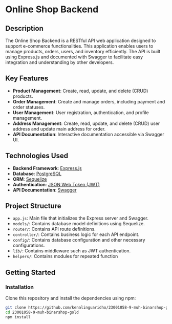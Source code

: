 # Online Shop Backend

## Description

The Online Shop Backend is a RESTful API web application designed to support e-commerce functionalities. This application enables users to manage products, orders, users, and inventory efficiently. The API is built using Express.js and documented with Swagger to facilitate easy integration and understanding by other developers.

## Key Features

- **Product Management**: Create, read, update, and delete (CRUD) products.
- **Order Management**: Create and manage orders, including payment and order statuses.
- **User Management**: User registration, authentication, and profile management.
- **Address Management**: Create, read, update, and delete (CRUD) user address and update main address for order.
- **API Documentation**: Interactive documentation accessible via Swagger UI.

## Technologies Used

- **Backend Framework**: [Express.js](https://expressjs.com/)
- **Database**: [PostgreSQL](https://www.postgresql.org/)
- **ORM**: [Sequelize](https://sequelize.org/)
- **Authentication**: [JSON Web Token (JWT)](https://jwt.io/)
- **API Documentation**: [Swagger](https://swagger.io/)

## Project Structure

- `app.js`: Main file that initializes the Express server and Swagger.
- `models/`: Contains database model definitions using Sequelize.
- `router/`: Contains API route definitions.
- `controller/`: Contains business logic for each API endpoint.
- `config/`: Contains database configuration and other necessary configurations.
- `lib/`: Contains middleware such as JWT authentication.
- `helpers/`: Contains modules for repeated function

## Getting Started

### Installation

Clone this repository and install the dependencies using npm:

```sh
git clone https://github.com/kenalinguaridho/23001058-9-muh-binarshop-gold.git
cd 23001058-9-muh-binarshop-gold
npm install
